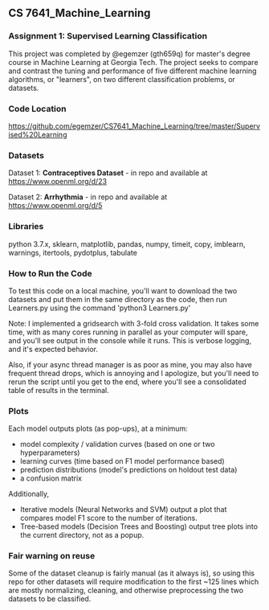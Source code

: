 ## CS 7641_Machine_Learning 
### Assignment 1: Supervised Learning Classification

This project was completed by @egemzer (gth659q) for master's degree course in Machine Learning at Georgia Tech. The project seeks to compare and contrast the tuning and performance of five different machine learning algorithms, or "learners", on two different classification problems, or datasets.

### Code Location
https://github.com/egemzer/CS7641_Machine_Learning/tree/master/Supervised%20Learning

### Datasets
Dataset 1: **Contraceptives Dataset** - in repo and available at https://www.openml.org/d/23
    
Dataset 2: **Arrhythmia** - in repo and available at https://www.openml.org/d/5

### Libraries
python 3.7.x, sklearn, matplotlib, pandas, numpy, timeit, copy, imblearn, warnings, itertools, pydotplus, tabulate

### How to Run the Code
To test this code on a local machine, you'll want to download the two datasets and put them in the same directory as the code, then run Learners.py using the command 'python3 Learners.py'

Note: I implemented a gridsearch with 3-fold cross validation. It takes some time, with as many cores running in parallel as your computer will spare, and you'll see output in the console while it runs. This is verbose logging, and it's expected behavior. 

Also, if your async thread manager is as poor as mine, you may also have frequent thread drops, which is annoying and I apologize, but you'll need to rerun the script until you get to the end, where you'll see a consolidated table of results in the terminal.

### Plots
Each model outputs plots (as pop-ups), at a minimum:
- model complexity / validation curves (based on one or two hyperparameters)
- learning curves (time based on F1 model performance based)
- prediction distributions (model's predictions on holdout test data)
- a confusion matrix

Additionally,
- Iterative models (Neural Networks and SVM) output a plot that compares model F1 score to the number of iterations.
- Tree-based models (Decision Trees and Boosting) output tree plots into the current directory, not as a popup.

### Fair warning on reuse
Some of the dataset cleanup is fairly manual (as it always is), so using this repo for other datasets will require modification to the first ~125 lines which are mostly normalizing, cleaning, and otherwise preprocessing the two datasets to be classified.